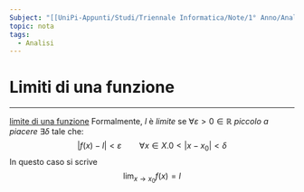 ```yaml
---
Subject: "[[UniPi-Appunti/Studi/Triennale Informatica/Note/1° Anno/Analisi/Analisi]]"
topic: nota
tags:
  - Analisi
---
```

# Limiti di una funzione
---
[limite di una funzione](https://it.m.wikipedia.org/wiki/Limite_di_una_funzione)
Formalmente, $l$ è _limite_ se $\forall \varepsilon>0 \in \mathbb{R}$ _piccolo a piacere_ $\exists \delta$ tale che: $$|f(x)-l|<\varepsilon \ \ \ \ \ \ \ \ \forall   x \in  X . 0 <|x-x_{0}| < \delta$$In questo caso si scrive $$\lim_{ x \to x_{0} } f(x)=l $$